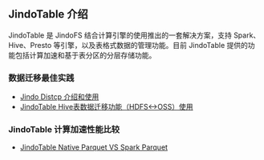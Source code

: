 ## JindoTable 介绍
JindoTable 是 JindoFS 结合计算引擎的使用推出的一套解决方案，支持 Spark、Hive、Presto 等引擎，以及表格式数据的管理功能。目前 JindoTable 提供的功能包括计算加速和基于表分区的分层存储功能。

### 数据迁移最佳实践

* [Jindo Distcp 介绍和使用](../jindo_distcp/jindo_distcp_overview.md)
* [JindoTable Hive表数据迁移功能（HDFS<->OSS）使用](../tools/table_moveto.md)


### JindoTable 计算加速性能比较
* [JindoTable Native Parquet VS Spark Parquet](../comparisons/jindotable_native_vs_spark_parquet.md)
